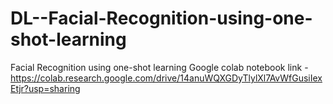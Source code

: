 # DL--Facial-Recognition-using-one-shot-learning
Facial Recognition using one-shot learning
Google colab notebook link - https://colab.research.google.com/drive/14anuWQXGDyTlylXl7AvWfGusiIexEtjr?usp=sharing
